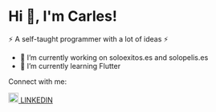 <h1>Hi 👋, I'm Carles!</h1>

<div style="font">⚡ A self-taught programmer with a lot of ideas ⚡</h2>

- 🔭 I’m currently working on soloexitos.es and solopelis.es
- 🌱 I’m currently learning Flutter


Connect with me:

<a href="https://www.linkedin.com/in/carles-siles/"><img with="20px" height="20px" src="https://cdn-icons-png.flaticon.com/512/174/174857.png"> LINKEDIN</a>
